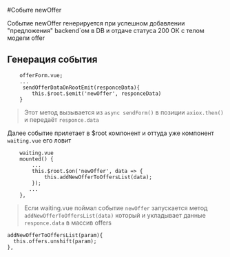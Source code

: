 #Событе newOffer

Событие newOffer генерируется при успешном добавлении "предложения" backend`ом в DB и отдаче статуса 200 ОК с телом модели offer

## Генерация события

```
    offerForm.vue;
    ...
     sendOfferDataOnRootEmit(responceData){
        this.$root.$emit('newOffer', responceData)
    }
```
> Этот метод вызывается из ```async sendForm()``` в позиции ```axiox.then()```  и передаёт ```responce.data```

Далее событие прилетает в $root компонент и оттуда уже компонент ``` waiting.vue ``` его ловит

```
    waiting.vue
    mounted() {
        ...          
        this.$root.$on('newOffer', data => {
            this.addNewOfferToOffersList(data);
        });
       ...          
    },
```
> Если waiting.vue поймал событие ```newOffer``` запускается метод ```addNewOfferToOffersList(data)``` который и укладывает данные ```responce.data``` в массив offers

```
addNewOfferToOffersList(param){
  this.offers.unshift(param);
},
```